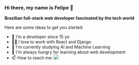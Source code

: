 ### Hi there, my name is Felipe 👋

**Brazilian full-stack web developer fascinated by the tech world**

Here are some ideas to get you started:

- 👶 I’m a developer since 15 yo
- 👨‍💻 I love to work with React and Django 
- 🔭 I'm currently studying AI and Machine Learning
- 🚀 I'm always hungry for learning about web development
- 📫 How to reach me: [<img src="https://camo.githubusercontent.com/845d1470170fabb4aa9ed39b902f4d166a1a2f87a3ce557facf0ef02abd84a9c/68747470733a2f2f696d672e736869656c64732e696f2f62616467652f2d4c696e6b6564496e2d626c75653f7374796c653d666c61742d737175617265266c6f676f3d4c696e6b6564696e266c6f676f436f6c6f723d7768697465266c696e6b3d68747470733a2f2f7777772e6c696e6b6564696e2e636f6d2f696e2f7361756c6f666572726569726134322f" />](https://www.linkedin.com/in/felipe-carvalho-52097b184//)
